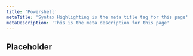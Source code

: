 ```yaml
---
title: 'Powershell'
metaTitle: 'Syntax Highlighting is the meta title tag for this page'
metaDescription: 'This is the meta description for this page'
---
```


## Placeholder
